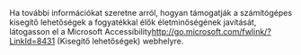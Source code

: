 <Token xmlns:xlink="http://www.w3.org/1999/xlink">Ha további információkat szeretne arról, hogyan támogatják a számítógépes kisegítő lehetőségek a fogyatékkal élők életminőségének javítását, látogasson el a <externalLink xmlns="http://ddue.schemas.microsoft.com/authoring/2003/5"><linkText>Microsoft Accessibility</linkText><linkUri>http://go.microsoft.com/fwlink/?LinkId=8431</linkUri></externalLink> (Kisegítő lehetőségek) webhelyre.</Token>

<!--HONumber=Jun16_HO4-->


